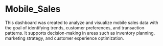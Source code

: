 # Mobile_Sales
This dashboard was created to analyze and visualize mobile sales data with the goal of identifying trends, customer preferences, and transaction patterns. It supports decision-making in areas such as inventory planning, marketing strategy, and customer experience optimization.
